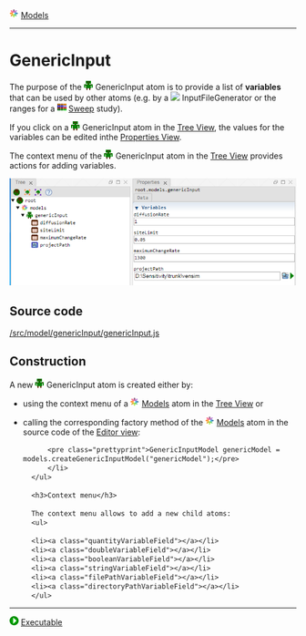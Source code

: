 ![](../../../../icons/models.png) [Models](../models.md)

----

# GenericInput

The purpose of the ![](../../../../icons/genericInput.png) GenericInput atom is to provide a list of **variables** that can be used by other atoms (e.g. by a ![](../../../../icons/inputFileGenerator.png) InputFileGenerator or the ranges for a ![](../../../../icons/sweep.png) [Sweep](../../study/sweep/sweep.md) study). 

If you click on a ![](../../../../icons/genericInput.png) GenericInput atom in the [Tree View](../../../views/treeView.md), the values for the variables can be edited inthe [Properties View](../../../views/propertiesView.md).

The context menu of the ![](../../../../icons/genericInput.png) GenericInput atom in the [Tree View](../../../views/treeView.md) provides actions for adding variables.

![](../../../images/generic_input.png)

## Source code

[/src/model/genericInput/genericInput.js](../../../../src/model/genericInput/genericInput.js)
		
## Construction
		
A new ![](../../../../icons/genericInput.png) GenericInput atom is created either by: 

* using the context menu of a ![](../../../../icons/models.png) [Models](../models.md) atom in the [Tree View](../../../views/treeView.md) or
* calling the corresponding factory method of the ![](../../../../icons/models.png) [Models](../models.md) atom in the source code of the [Editor view](../../../views/editorView.md):


			<pre class="prettyprint">GenericInputModel genericModel = models.createGenericInputModel("genericModel");</pre>	     
			</li>
		</ul>
		
		<h3>Context menu</h3>
		
		The context menu allows to add a new child atoms: 
		<ul>
		
		<li><a class="quantityVariableField"></a></li>
		<li><a class="doubleVariableField"></a></li>
		<li><a class="booleanVariableField"></a></li>
		<li><a class="stringVariableField"></a></li>
		<li><a class="filePathVariableField"></a></li>
		<li><a class="directoryPathVariableField"></a></li>
		</ul>
</p>

----

![](../../../../icons/run.png) [Executable](../executable/executable.md)

